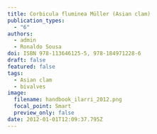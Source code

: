 ```yaml
---
title: Corbicula fluminea Müller (Asian clam)
publication_types:
  - "6"
authors:
  - admin
  - Ronaldo Sousa
doi: ISBN 978-113646125-5, 978-184971228-6
draft: false
featured: false
tags:
  - Asian clam
  - bivalves
image:
  filename: handbook_ilarri_2012.png
  focal_point: Smart
  preview_only: false
date: 2012-01-01T12:09:37.795Z
---
```

